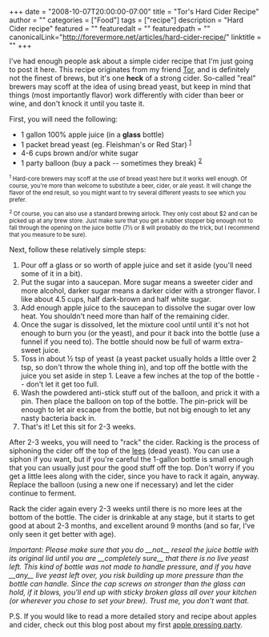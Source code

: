+++
date = "2008-10-07T20:00:00-07:00"
title = "Tor's Hard Cider Recipe"
author = ""
categories = ["Food"]
tags = ["recipe"]
description = "Hard Cider recipe"
featured = ""
featuredalt = ""
featuredpath = ""
canonicalLink="http://forevermore.net/articles/hard-cider-recipe/"
linktitle = ""
+++

I've had enough people ask about a simple cider recipe that I'm just going
to post it here.  This recipe originates from my friend
[Tor](http://www.welandsmithy.com/), and is definitely not the finest
of brews, but it's one <b>heck</b> of a strong cider.  So-called "real" brewers
may scoff at the idea of using bread yeast, but keep in mind that things (most
importantly flavor)  work differently with cider than beer or wine, and don't
knock it until you taste it.

<!--more-->

First, you will need the following:

* 1 gallon 100% apple juice (in a __glass__ bottle)
* 1 packet bread yeast (eg. Fleishman's or Red Star) <sup>[1](#note1)</sup>
* 4-6 cups brown and/or white sugar
* 1 party balloon (buy a pack -- sometimes they break) <sup>[2](#note2)</sup>

<p style="font-size: 80%">
<sup><a name="note1">1</a></sup>
Hard-core brewers may scoff at the use of bread yeast here but it works well enough.  Of course, you're more than welcome to substitute a beer, cider, or ale yeast.  It will change the flavor of the end result, so you might want to try several different yeasts to see which you prefer.
</p>

<p style="font-size: 80%">
<sup><a name="note2">2</a></sup>
Of course, you can also use a standard brewing airlock.  They only cost about $2 and can be picked up at any brew store.  Just make sure that you get a rubber stopper big enough not to fall through the opening on the juice bottle
(7&frac12; or 8 will probably do the trick, but I recommend that you measure to be sure).
</p>

Next, follow these relatively simple steps:

1. Pour off a glass or so worth of apple juice and set it aside (you'll need some of it in a bit).
2. Put the sugar into a saucepan.  More sugar means a sweeter cider and more alcohol, darker sugar means a darker cider with a stronger flavor. I like about 4.5 cups, half dark-brown and half white sugar.
3. Add enough apple juice to the saucepan to dissolve the sugar over low heat.  You shouldn't need more than half of the remaining cider.
4. Once the sugar is dissolved, let the mixture cool until until it's not hot enough to burn you (or the yeast), and pour it back into the bottle (use a funnel if you need to).  The bottle should now be full of warm extra-sweet juice.
5. Toss in about &frac12; tsp of yeast (a yeast packet usually holds a little over 2 tsp, so don't throw the whole thing in), and top off the bottle with the juice you set aside in step 1.  Leave a few inches at the top of the bottle -- don't let it get too full.
6. Wash the powdered anti-stick stuff out of the balloon, and prick it with a pin.  Then place the balloon on top of the bottle.  The pin-prick will be enough to let air escape from the bottle, but not big enough to let any nasty bacteria back in.
7. That's it!  Let this sit for 2-3 weeks.

After 2-3 weeks, you will need to "rack" the cider.  Racking is the process of
siphoning the cider off the top of the [lees](http://en.wikipedia.org/wiki/Lees) (dead yeast).  You can use a siphon if you want, but if you're careful the 1-gallon bottle is small enough that you can usually just pour the good stuff off the top.  Don't worry if you get a little lees along with the cider, since you have to rack it again, anyway. Replace the balloon (using a new one if necessary) and let the cider continue to ferment.

Rack the cider again every 2-3 weeks until there is no more lees at the bottom
of the bottle.  The cider is drinkable at any stage, but it starts to get good
at about 2-3 months, and excellent around 9 months (and so far, I've only seen
it get better with age).

<i>
Important: Please make sure that you do __not__ reseal the juice bottle with
its original lid until you are __completely sure__ that there is no live
yeast left. This kind of bottle was not made to handle pressure, and if you have __any__ live yeast left over, you risk building up more pressure than the
bottle can handle. Since the cap screws on stronger than the glass can hold, if
it blows, you'll end up with sticky broken glass all over your kitchen (or
wherever you chose to set your brew). Trust me, you don't want that.
</i>

P.S. If you would like to read a more detailed story and recipe about apples and cider, check out this blog post about my first
[apple pressing party](http://pieofthetiger.com/2009/11/apple-pressing-party/).

